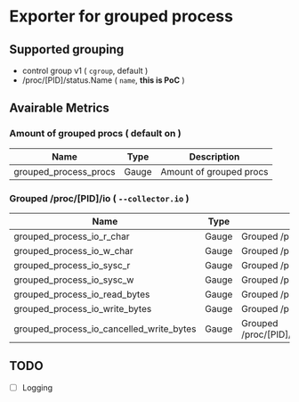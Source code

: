 # Exporter for grouped process

## Supported grouping

- control group v1 ( `cgroup`, default )
- /proc/[PID]/status.Name ( `name`, **this is PoC** )

## Avairable Metrics

### Amount of grouped procs ( default on )

| Name | Type | Description |
| --- | --- | --- |
| grouped_process_procs | Gauge | Amount of grouped procs |

### Grouped /proc/[PID]/io ( `--collector.io` )

| Name | Type | Description |
| --- | --- | --- |
| grouped_process_io_r_char | Gauge | Grouped /proc/[PID]/io.rchar |
| grouped_process_io_w_char | Gauge | Grouped /proc/[PID]/io.wchar |
| grouped_process_io_sysc_r | Gauge | Grouped /proc/[PID]/io.syscr |
| grouped_process_io_sysc_w | Gauge | Grouped /proc/[PID]/io.syscw |
| grouped_process_io_read_bytes | Gauge | Grouped /proc/[PID]/io.read_bytes |
| grouped_process_io_write_bytes | Gauge | Grouped /proc/[PID]/io.write_bytes |
| grouped_process_io_cancelled_write_bytes | Gauge | Grouped /proc/[PID]/io.cancelled_write_bytes |

## TODO

- [ ] Logging
